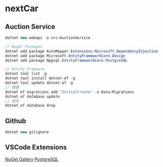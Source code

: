 # nextCar

## Auction Service

```cs
dotnet new webapi -o src/AuctionService

// Nuget Packages
dotnet add package AutoMapper.Extensions.Microsoft.DependencyInjection
dotnet add package Microsoft.EntityFrameworkCore.Design
dotnet add package Npgsql.EntityFrameworkCore.PostgreSQL

// Entity Framware
dotnet tool list -g
dotnet tool install dotnet-ef -g 
dotnet tool update dotnet-ef -g 
// 建置
dotnet ef migrations add "InitialCreate" -o Data/Migrations
dotnet ef database update
// 刪除
dotnet ef database drop
```

## Github
```cs
dotnet new gitignore
```

## VSCode Extensions
[NuGet Gallery](https://marketplace.visualstudio.com/items?itemName=patcx.vscode-nuget-gallery)
[PostgreSQL](https://marketplace.visualstudio.com/items?itemName=ckolkman.vscode-postgres)